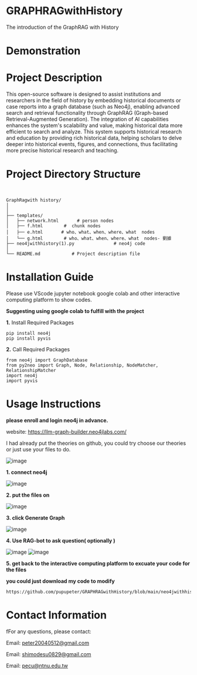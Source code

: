 # GRAPHRAGwithHistory
The introduction of the GraphRAG with History 


# Demonstration

# Project Description
This open-source software is designed to assist institutions and researchers in the field of history by embedding historical documents or case reports into a graph database (such as Neo4j), enabling advanced search and retrieval functionality through GraphRAG (Graph-based Retrieval-Augmented Generation). The integration of AI capabilities enhances the system's scalability and value, making historical data more efficient to search and analyze. This system supports historical research and education by providing rich historical data, helping scholars to delve deeper into historical events, figures, and connections, thus facilitating more precise historical research and teaching.
# Project Directory Structure


```


GraphRagwith history/
│
│
├── templates/
│   ├── network.html       # person nodes
│   ├── f.html        #  chunk nodes
│   ├── e.html       # who、what、when、where、what  nodes
│   └── g.html        # who、what、when、where、what  nodes- 劉據
├── neo4jwithhistory(1).py               # neo4j code
│
└── README.md            # Project description file
```

# Installation Guide
Please use VScode jupyter notebook google colab and other interactive computing platform to show codes.


 **Suggesting using google colab to fulfill with the project**

**1.** Install Required Packages
```
pip install neo4j
pip install pyvis
```


**2.** Call Required Packages

```
from neo4j import GraphDatabase
from py2neo import Graph, Node, Relationship, NodeMatcher, RelationshipMatcher
import neo4j
import pyvis
```








# Usage Instructions

**please enroll and login neo4j in advance.**

website: https://llm-graph-builder.neo4jlabs.com/

I had already put the theories on github, you could try choose our theories or just use your files to do.

![image](https://github.com/user-attachments/assets/fa5681da-f933-4bd0-9b42-0c0164ff781d)



**1. connect neo4j**



![image](https://github.com/user-attachments/assets/116d427c-05f0-4756-aa55-f3112cd2809c)


**2. put the files on**



![image](https://github.com/user-attachments/assets/83ce949b-abc9-4618-8468-5458da1562f2)




**3. click Generate Graph**



![image](https://github.com/user-attachments/assets/7e380299-7267-4dbf-9ca9-8e8af3020366)



**4. Use RAG-bot to ask question( optionally )**



![image](https://github.com/user-attachments/assets/26ce4f6f-80f5-47f7-bcf2-35cf058d406f)
![image](https://github.com/user-attachments/assets/5f114e7b-fc13-43da-8dc3-2e9f9e28e723)

**5. get back to the interactive computing platform to excuate your code for the files**



  **you could just download my code to modify**

```
https://github.com/pupupeter/GRAPHRAGwithHistory/blob/main/neo4jwithhistory%20(1).py
```





#  Contact Information
  fFor any questions, please contact:

Email: peter20040512@gmail.com

Email: shimodesu0829@gmail.com

Email: pecu@ntnu.edu.tw
